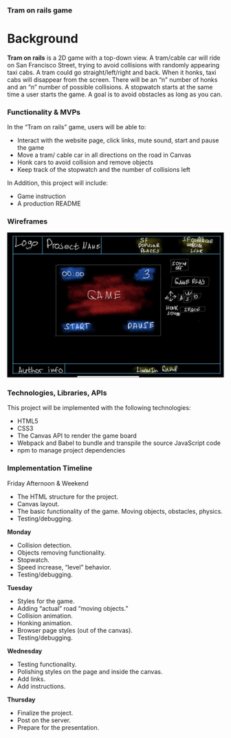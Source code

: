 ### Tram on rails game


# Background


**Tram on rails** is a 2D game with a top-down view. A tram/cable car will ride on San Francisco Street, trying to avoid collisions with randomly appearing taxi cabs. A tram could go straight/left/right and back. When it honks, taxi cabs will disappear from the screen. There will be an “n” number of honks and an “n” number of possible collisions. A stopwatch starts at the same time a user starts the game. A goal is to avoid obstacles as long as you can. 

### Functionality & MVPs

In the “Tram on rails” game, users will be able to:

- Interact with the website page, click links, mute sound, start and pause the game
- Move a tram/ cable car in all directions on the road in Canvas
- Honk cars to avoid collision and remove objects
- Keep track of the stopwatch and the number of collisions left

In Addition, this project will include:
- Game instruction
- A production README



### Wireframes
![My Image](assets/wireframes.jpg)

### Technologies, Libraries, APIs

This project will be implemented with the following technologies:
- HTML5
- CSS3 
- The Canvas API to render the game board
- Webpack and Babel to bundle and transpile the source JavaScript code
- npm to manage project dependencies


### Implementation Timeline

Friday Afternoon & Weekend
- The HTML structure for the project.
- Canvas layout.
- The basic functionality of the game. Moving objects, obstacles, physics.
- Testing/debugging.

**Monday**
- Collision detection.
- Objects removing functionality.
- Stopwatch.
- Speed increase, “level” behavior.
- Testing/debugging.

**Tuesday**
- Styles for the game.
- Adding “actual” road “moving objects.”
- Collision animation.
- Honking animation.
- Browser page styles (out of the canvas).
- Testing/debugging.

**Wednesday**
- Testing functionality.
- Polishing styles on the page and inside the canvas.
- Add links.
- Add instructions.

**Thursday**
- Finalize the project. 
- Post on the server.
- Prepare for the presentation.
